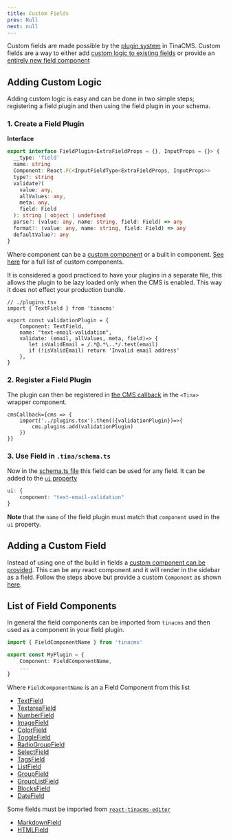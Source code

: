 ```yaml
---
title: Custom Fields
prev: Null
next: null
---
```


Custom fields are made possible by the [plugin system](/docs/plugins/) in TinaCMS. Custom fields are a way to either add [custom logic to existing fields](#adding-custom-logic) or provide an [entirely new field component](#adding-a-custom-field)

## Adding Custom Logic

Adding custom logic is easy and can be done in two simple steps; registering a field plugin and then using the field plugin in your schema.

### 1. Create a Field Plugin

**Interface**
```ts
export interface FieldPlugin<ExtraFieldProps = {}, InputProps = {}> {
  __type: 'field'
  name: string
  Component: React.FC<InputFieldType<ExtraFieldProps, InputProps>>
  type?: string
  validate?(
    value: any,
    allValues: any,
    meta: any,
    field: Field
  ): string | object | undefined
  parse?: (value: any, name: string, field: Field) => any
  format?: (value: any, name: string, field: Field) => any
  defaultValue?: any
}

```

Where component can be a [custom component](#adding-a-custom-field) or a built in component. [See here](#list-of-field-components) for a full list of custom components.

It is considered a good practiced to have your plugins in a separate file, this allows the plugin to be lazy loaded only when the CMS is enabled. This way it does not effect your production bundle. 

```tsx
// ./plugins.tsx
import { TextField } from 'tinacms'
 
export const validationPlugin = {
    Component: TextField,
    name: "text-email-validation",
    validate: (email, allValues, meta, field)=> {
       let isValidEmail = /.*@.*\..*/.test(email)
       if (!isValidEmail) return 'Invalid email address'
    },
}
```

### 2. Register a Field Plugin

The plugin can then be registered in [the CMS callback](https://tina.io/docs/tinacms-context/#tinacms) in the `<Tina>` wrapper component.

```tsx
cmsCallback={cms => {
    import('../plugins.tsx').then(({validationPlugin})=>{
        cms.plugins.add(validationPlugin)
    })
}}
```

### 3. Use Field in  `.tina/schema.ts`

Now in the [schema.ts file](https://tina.io/docs/schema/) this field can be used for any field. It can be added to the [`ui` property](https://tina.io/docs/schema/#the-ui-property)

```ts
ui: {
    component: "text-email-validation"
}
```
**Note** that the `name` of the field plugin must match that `component` used in the `ui` property.



## Adding a Custom Field

Instead of using one of the build in fields a [custom component can be provided](docs/fields/custom-fields/). This can be any react component and it will render in the sidebar as a field. Follow the steps above but provide a custom `Component` as shown [here](docs/fields/custom-fields/).



## List of Field Components

In general the field components can be imported from `tinacms` and then used as a component in your field plugin. 

```ts
import { FieldComponentName } from 'tinacms'

export const MyPlugin = {
    Component: FieldComponentName,
    ...
}
```

Where `FieldComponentName` is an a Field Component from this list

* [TextField](docs/fields/text/)
* [TextareaField](/docs/fields/textarea/)
* [NumberField](docs/fields/number/)
* [ImageField](/docs/fields/image/)
* [ColorField](/docs/fields/color/)
* [ToggleField](/docs/fields/toggle/)
* [RadioGroupField](/docs/fields/radio-group/)
* [SelectField](/docs/fields/select/)
* [TagsField](/docs/fields/tags/)
* [ListField](/docs/fields/list/)
* [GroupField](/docs/fields/group/)
* [GroupListField](/docs/fields/group-list/)
* [BlocksField](/docs/fields/blocks/)
* [DateField](/docs/fields/date/)

Some fields must be imported from [`react-tinacms-editor`](/packages/react-tinacms-editor/)

* [MarkdownField](/docs/fields/markdown/)
* [HTMLField](/docs/fields/html/)

